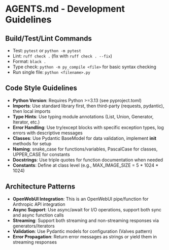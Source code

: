 # AGENTS.md - Development Guidelines

## Build/Test/Lint Commands
- Test: `pytest` or `python -m pytest`
- Lint: `ruff check .` (fix with `ruff check . --fix`)
- Format: `black .`
- Type check: `python -m py_compile <file>` for basic syntax checking
- Run single file: `python <filename>.py`

## Code Style Guidelines
- **Python Version**: Requires Python >=3.13 (see pyproject.toml)
- **Imports**: Use standard library first, then third-party (requests, pydantic), then local imports
- **Type Hints**: Use typing module annotations (List, Union, Generator, Iterator, etc.)
- **Error Handling**: Use try/except blocks with specific exception types, log errors with descriptive messages
- **Classes**: Use Pydantic BaseModel for data validation, implement __init__ methods for setup
- **Naming**: snake_case for functions/variables, PascalCase for classes, UPPER_CASE for constants
- **Docstrings**: Use triple quotes for function documentation when needed
- **Constants**: Define at class level (e.g., MAX_IMAGE_SIZE = 5 * 1024 * 1024)

## Architecture Patterns
- **OpenWebUI Integration**: This is an OpenWebUI pipe/function for Anthropic API integration
- **Async Support**: Use async/await for I/O operations, support both sync and async function calls
- **Streaming**: Support both streaming and non-streaming responses via generators/iterators
- **Validation**: Use Pydantic models for configuration (Valves pattern)
- **Error Propagation**: Return error messages as strings or yield them in streaming responses

##
